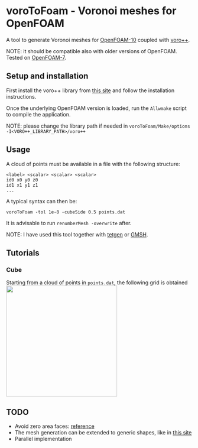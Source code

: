 # voroToFoam - Voronoi meshes for OpenFOAM #
A tool to generate Voronoi meshes for [OpenFOAM-10](https://github.com/OpenFOAM/OpenFOAM-10)
coupled with [voro++](https://math.lbl.gov/voro++/).

NOTE: it should be compatible also with older versions of OpenFOAM. Tested on [OpenFOAM-7](https://github.com/OpenFOAM/OpenFOAM-10).

## Setup and installation ##
First install the voro++ library from [this site](https://math.lbl.gov/voro++/download/) and follow the installation instructions.

Once the underlying OpenFOAM version is loaded, run the `Allwmake` script to compile the application.

NOTE: please change the library path if needed in `voroToFoam/Make/options`
```-I<VORO++_LIBRARY_PATH>/voro++```

## Usage ##
A cloud of points must be available in a file with the following structure:
```
<label> <scalar> <scalar> <scalar>
id0 x0 y0 z0
id1 x1 y1 z1
...
```

A typical syntax can then be:
```
voroToFoam -tol 1e-8 -cubeSide 0.5 points.dat
```

It is advisable to run `renumberMesh -overwrite` after.

NOTE: I have used this tool together with [tetgen](https://wias-berlin.de/software/tetgen/) or [GMSH](https://gmsh.info/).

## Tutorials

### Cube
Starting from a cloud of points in `points.dat`, the following grid is obtained
<img src="./tutorials/cube/screenshot.png"  width="300" height="300">



## TODO ##
* Avoid zero area faces: [reference](applications/voroToFoam/voronoiMesh.C?plain=1#L304)
* The mesh generation can be extended to generic shapes, like in [this site](https://math.lbl.gov/voro++/examples/)
* Parallel implementation

